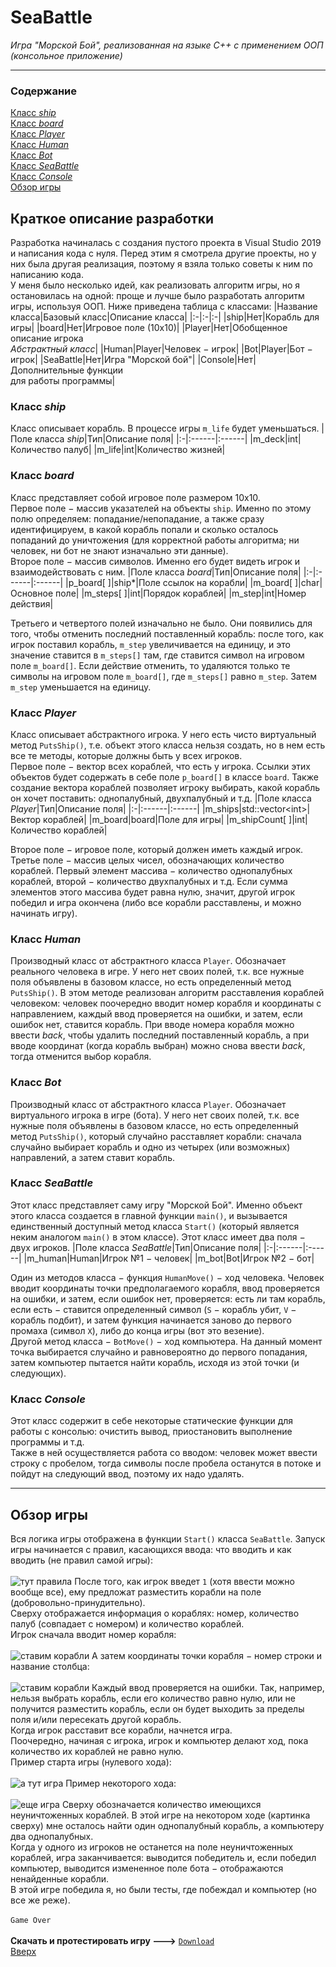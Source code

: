 <a name="up"><h1>SeaBattle</h1></a>
_Игра "Морской Бой", реализованная на языке С++ с применением ООП (консольное приложение)_

---

### Содержание
[Класс _ship_](#ship) \
[Класс _board_](#board)\
[Класс _Player_](#player)\
[Класс _Human_](#human)\
[Класс _Bot_](#bot)\
[Класс _SeaBattle_](#seab)\
[Класс _Console_](#cons)\
[Обзор игры](#todo)
## Краткое описание разработки
Разработка начиналась с создания пустого проекта в Visual Studio 2019 и написания кода с нуля. 
Перед этим я смотрела другие проекты, но у них была другая реализация, поэтому я взяла только советы к ним по написанию кода.\
У меня было несколько идей, как реализовать алгоритм игры, но я остановилась на одной: проще и лучше было
разработать алгоритм игры, используя ООП. Ниже приведена таблица с классами:
|Название класса|Базовый класс|Описание класса|
|:-|:-|:-|
|ship|Нет|Корабль для игры|
|board|Нет|Игровое поле (10x10)|
|Player|Нет|Обобщенное описание игрока<br />_Абстрактный класс_|
|Human|Player|Человек − игрок|
|Bot|Player|Бот − игрок|
|SeaBattle|Нет|Игра "Морской бой"|
|Console|Нет|Дополнительные функции<br />для работы программы|

<a name="ship"><h3>Класс _ship_</h3></a>
Класс описывает корабль. В процессе игры `m_life` будет уменьшаться.
|Поле класса _ship_|Тип|Описание поля|
|:-|:------|:------|
|m_deck|int|Количество палуб|
|m_life|int|Количество жизней|

<a name="board"><h3>Класс _board_</h3></a>
Класс представляет собой игровое поле размером 10х10.\
Первое поле − массив указателей на объекты `ship`. Именно по этому полю определяем: попадание/непопадание, 
а также сразу идентифицируем, в какой корабль попали и сколько осталось попаданий до уничтожения (для корректной работы алгоритма; ни человек, ни бот не знают изначально эти данные).\
Второе поле − массив символов. Именно его будет видеть игрок и взаимодействовать с ним. 
|Поле класса _board_|Тип|Описание поля|
|:-|:------|:------|
|p_board[ ]|ship*|Поле ссылок на корабли|
|m_board[ ]|char|Основное поле|
|m_steps[ ]|int|Порядок кораблей|
|m_step|int|Номер действия|

Третьего и четвертого полей изначально не было. Они появились для того, чтобы отменить последний поставленный корабль: 
после того, как игрок поставил корабль, `m_step` увеличивается на единицу, и это значение ставится в `m_steps[]` там, где ставится символ на игровом поле `m_board[]`. 
Если действие отменить, то удаляются только те символы на игровом поле `m_board[]`, где `m_steps[]` равно `m_step`. Затем `m_step` уменьшается на единицу.
<a name="player"><h3>Класс _Player_</h3></a>
Класс описывает абстрактного игрока. У него есть чисто виртуальный метод `PutsShip()`, т.е. объект этого класса нельзя создать, но в нем есть все те методы, которые должны быть у всех игроков.\
Первое поле − вектор всех кораблей, что есть у игрока. Ссылки этих объектов будет содержать в себе поле `p_board[]` в классе `board`. 
Также создание вектора кораблей позволяет игроку выбирать, какой корабль он хочет поставить: однопалубный, двухпалубный и т.д.
|Поле класса _Player_|Тип|Описание поля|
|:-|:------|:------|
|m_ships|std::vector\<int\>|Вектор кораблей|
|m_board|board|Поле для игры|
|m_shipCount[ ]|int|Количество кораблей|

Второе поле − игровое поле, который должен иметь каждый игрок.\
Третье поле − массив целых чисел, обозначающих количество кораблей. Первый элемент массива − количество однопалубных кораблей, второй − количество двухпалубных и т.д.
Если сумма элементов этого массива будет равна нулю, значит, другой игрок победил и игра окончена (либо все корабли расставлены, и можно начинать игру).
<a name="human"><h3>Класс _Human_</h3></a>
Производный класс от абстрактного класса `Player`. Обозначает реального человека в игре. У него нет своих полей, т.к. все нужные поля объявлены в базовом классе, 
но есть определенный метод `PutsShip()`. В этом методе реализован алгоритм расставления кораблей человеком: 
человек поочередно вводит номер корабля и координаты с направлением, каждый ввод проверяется на ошибки, и затем, если ошибок нет, ставится корабль. 
При вводе номера корабля можно ввести _back_, чтобы удалить последний поставленный корабль, а при вводе координат (когда корабль выбран) можно снова ввести _back_, тогда отменится выбор корабля.
<a name="bot"><h3>Класс _Bot_</h3></a>
Производный класс от абстрактного класса `Player`. Обозначает виртуального игрока в игре (бота). У него нет своих полей, т.к. все нужные поля объявлены в базовом классе, 
но есть определенный метод `PutsShip()`, который случайно расставляет корабли: сначала случайно выбирает корабль и одно из четырех (или возможных) направлений, а затем ставит корабль.
<a name="seab"><h3>Класс _SeaBattle_</h3></a>
Этот класс представляет саму игру "Морской Бой". Именно объект этого класса создается в главной функции `main()`, и вызывается единственный доступный метод класса `Start()` 
(который является неким аналогом `main()` в этом классе). Этот класс имеет два поля − двух игроков.
|Поле класса _SeaBattle_|Тип|Описание поля|
|:-|:------|:------|
|m_human|Human|Игрок №1 − человек|
|m_bot|Bot|Игрок №2 − бот|

Один из методов класса − функция `HumanMove()` − ход человека. Человек вводит координаты точки предполагаемого корабля, ввод проверяется на ошибки, и затем, если ошибок нет, 
проверяется: есть ли там корабль, если есть − ставится определенный символ (`S` − корабль убит, `V` − корабль подбит), и затем функция начинается заново до первого промаха (символ `Х`), либо до конца игры (вот это везение).\
Другой метод класса − `BotMove()` − ход компьютера. На данный момент точка выбирается случайно и равновероятно до первого попадания, затем компьютер пытается найти корабль, исходя из этой точки (и следующих).
<a name="cons"><h3>Класс _Console_</h3></a>
Этот класс содержит в себе некоторые статические функции для работы с консолью: очистить вывод, приостановить выполнение программы и т.д.\
Также в ней осуществляется работа со вводом: человек может ввести строку с пробелом, тогда символы после пробела останутся в потоке и пойдут на следующий ввод, поэтому их надо удалять.

---
<a name="todo"><h2>Обзор игры</h2></a>
Вся логика игры отображена в функции `Start()` класса `SeaBattle`. 
Запуск игры начинается с правил, касающихся ввода: что вводить и как вводить (не правил самой игры): \
\
![тут правила](https://github.com/bukmanduk/SeaBattle/blob/master/assets/rules.PNG "Скучные правила")
После того, как игрок введет `1` (хотя ввести можно вообще все), ему предложат разместить корабли на поле (добровольно-принудительно).\
Сверху отображается информация о кораблях: номер, количество палуб (совпадает с номером) и количество кораблей.\
Игрок сначала вводит номер корабля:\
\
![ставим корабли](https://github.com/bukmanduk/SeaBattle/blob/master/assets/putsship.PNG "Начинаем расставлять корабли")
А затем координаты точки корабля − номер строки и название столбца:\
\
![ставим корабли](https://github.com/bukmanduk/SeaBattle/blob/master/assets/putsships2.PNG "Вводим, куда поставить: ставлю на 1a>")
Каждый ввод проверяется на ошибки. Так, например, нельзя выбрать корабль, если его количество равно нулю, или не получится разместить корабль, если он будет выходить за пределы поля и/или пересекать другой корабль. \
Когда игрок расставит все корабли, начнется игра.\
Поочередно, начиная с игрока, игрок и компьютер делают ход, пока количество их кораблей не равно нулю.\
Пример старта игры (нулевого хода):\
\
![а тут игра](https://github.com/bukmanduk/SeaBattle/blob/master/assets/game.PNG "Ура, играем!")
Пример некоторого хода:\
\
![еще игра](https://github.com/bukmanduk/SeaBattle/blob/master/assets/game2.PNG "Напряженный момент")
Сверху обозначается количество имеющихся неуничтоженных кораблей. В этой игре на некотором ходе (картинка сверху) мне осталось найти один однопалубный корабль, а компьютеру два однопалубных.\
Когда у одного из игроков не останется на поле неуничтоженных кораблей, игра заканчивается: выводится победитель и, если победил компьютер, выводится измененное поле бота − отображаются ненайденные корабли.\
В этой игре победила я, но были тесты, где побеждал и компьютер (но все же реже).\
\
`Game Over`
\
\
__Скачать и протестировать игру --->__ [`Download`](https://github.com/bukmanduk/SeaBattle/releases/download/v1.0.0/Battleship.exe)\
[Вверх](#up)